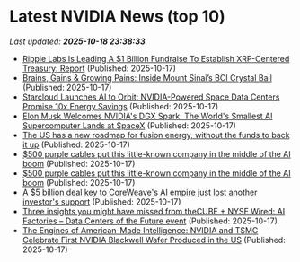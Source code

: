 # Latest NVIDIA News (top 10)
_Last updated: **2025-10-18 23:38:33**_

- [Ripple Labs Is Leading A $1 Billion Fundraise To Establish XRP-Centered Treasury: Report](https://finance.yahoo.com/news/ripple-labs-leading-1-billion-233115961.html) (Published: 2025-10-17)
- [Brains, Gains & Growing Pains: Inside Mount Sinai’s BCI Crystal Ball](https://www.forbes.com/sites/naveenrao/2025/10/17/brains-gains--growing-pains-inside-mount-sinais-bci-crystal-ball/) (Published: 2025-10-17)
- [Starcloud Launches AI to Orbit: NVIDIA-Powered Space Data Centers Promise 10x Energy Savings](https://www.ibtimes.com/starcloud-launches-ai-orbit-nvidia-powered-space-data-centers-promise-10x-energy-savings-3787461) (Published: 2025-10-17)
- [Elon Musk Welcomes NVIDIA's DGX Spark: The World's Smallest AI Supercomputer Lands at SpaceX](https://www.ibtimes.com/elon-musk-welcomes-nvidias-dgx-spark-worlds-smallest-ai-supercomputer-lands-spacex-3787464) (Published: 2025-10-17)
- [The US has a new roadmap for fusion energy, without the funds to back it up](https://www.theverge.com/news/802070/nuclear-fusion-energy-ai-trump-roadmap) (Published: 2025-10-17)
- [$500 purple cables put this little-known company in the middle of the AI boom](https://www.cnbc.com/2025/10/17/500-purple-cables-put-credo-in-middle-of-the-ai-boom.html) (Published: 2025-10-17)
- [$500 purple cables put this little-known company in the middle of the AI boom](https://biztoc.com/x/ff4e30346bf69dd3) (Published: 2025-10-17)
- [A $5 billion deal key to CoreWeave's AI empire just lost another investor's support](https://www.businessinsider.com/core-scientific-shareholder-oppose-coreweave-takeover-bid-2025-10) (Published: 2025-10-17)
- [Three insights you might have missed from theCUBE + NYSE Wired: AI Factories – Data Centers of the Future event](https://siliconangle.com/2025/10/17/ai-governance-define-data-centers-aifactoriesdatacenters/) (Published: 2025-10-17)
- [The Engines of American-Made Intelligence: NVIDIA and TSMC Celebrate First NVIDIA Blackwell Wafer Produced in the US](https://blogs.nvidia.com/blog/tsmc-blackwell-manufacturing/) (Published: 2025-10-17)
